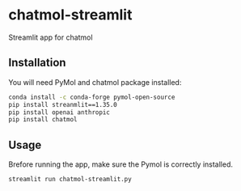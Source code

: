 # chatmol-streamlit
Streamlit app for chatmol

## Installation
You will need PyMol and chatmol package installed:

```bash
conda install -c conda-forge pymol-open-source
pip install streanmlit==1.35.0
pip install openai anthropic
pip install chatmol
```

## Usage
Brefore running the app, make sure the Pymol is correctly installed.
```bash
streamlit run chatmol-streamlit.py
```